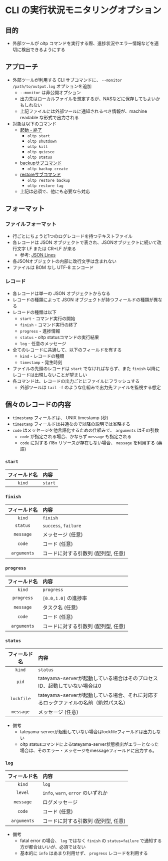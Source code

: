 # CLI の実行状況モニタリングオプション

## 目的

* 外部ツールが oltp コマンドを実行する際、進捗状況やエラー情報などを適切に検出できるようにする

## アプローチ

* 外部ツールが利用する CLI サブコマンドに、 `--monitor /path/to/output.log` オプションを追加
  * `--monitor` は非公開オプション
  * 出力先はローカルファイルを想定するが、NASなどに保存してもよいかもしれない
  * 上記ファイルには外部ツールに通知されるべき情報が、machine readable な形式で出力される
* 対象は以下のコマンド
  * [起動・終了](cli-spec-ja.md#%E8%B5%B7%E5%8B%95%E7%B5%82%E4%BA%86)
    * `oltp start`
    * `oltp shutdown`
    * `oltp kill`
    * `oltp quiesce`
    * `oltp status`
  * [backupサブコマンド](cli-spec-ja.md#backup-%E3%82%B5%E3%83%96%E3%82%B3%E3%83%9E%E3%83%B3%E3%83%89)
    * `oltp backup create`
  * [restoreサブコマンド](cli-spec-ja.md#restore-%E3%82%B5%E3%83%96%E3%82%B3%E3%83%9E%E3%83%B3%E3%83%89)
    * `oltp restore backup`
    * `oltp restore tag`
  * 上記は必須で、他にも必要なら対応

## フォーマット

### ファイルフォーマット

* 行ごとにちょうど1つのログレコードを持つテキストファイル
* 各レコードは JSON オブジェクトで表され、JSONオブジェクトに続いて改行文字 LF または CR+LF が来る
  * 参考: [JSON Lines](https://jsonlines.org/)
* 各JSONオブジェクトの内部に改行文字は含まれない
* ファイルは BOM なし UTF-8 エンコード

### レコード

* 各レコードは単一の JSON オブジェクトからなる
* レコードの種類によって JSON オブジェクトが持つフィールドの種類が異なる
* レコードの種類は以下
  * `start` - コマンド実行の開始
  * `finish` - コマンド実行の終了
  * `progress` - 進捗情報
  * `status` - oltp statusコマンドの実行結果
  * `log` - 任意のメッセージ
* 全てのレコードに共通して、以下のフィールドを有する
  * `kind` - レコードの種類
  * `timestamp` - 発生時刻
* ファイルの先頭のレコードは `start` でなければならず、また `finish` 以降にレコードは出現しないことが望ましい
* 各コマンドは、レコードの出力ごとにファイルにフラッシュする
  * 外部ツールは `tail -f` のような仕組みで出力先ファイルを監視する想定

## 個々のレコードの内容

* `timestamp` フィールドは、 UNIX timestamp (秒)
* `timestamp` フィールドは共通なので以降の説明では省略する
* `code` はメッセージを他言語化するための仕組みで、 `arguments` はその引数
  * `code` が指定される場合、かならず `message` も指定される
  * `code` に対する i18n リソースが存在しない場合、 `message` を利用する (英語)

### `start`

| フィールド名 | 内容 |
|:-:|:--|
| `kind` | `start` |

### `finish`

| フィールド名 | 内容 |
|:-:|:--|
| `kind` | `finish` |
| `status` | `success`, `failure` |
| `message` | メッセージ (任意) |
| `code` | コード (任意) |
| `arguments` | コードに対する引数列 (配列型, 任意) |

### `progress`

| フィールド名 | 内容 |
|:-:|:--|
| `kind` | `progress` |
| `progress` | `[0.0,1.0]` の進捗率 |
| `message` | タスク名 (任意) |
| `code` | コード (任意) |
| `arguments` | コードに対する引数列 (配列型, 任意) |

### `status`

| フィールド名 | 内容 |
|:-:|:--|
| `kind` | `status` |
| `pid` | tateyama-serverが起動している場合はそのプロセスID、起動していない場合は0 |
| `lockfile` | tateyama-serverが起動している場合、それに対応するロックファイルの名前（絶対パス名） |
| `message` | メッセージ (任意) |

* 備考
  * tateyama-serverが起動していない場合はlockfileフィールドは出力しない
  * oltp statusコマンドによるtateyama-server状態検出がエラーとなった場合は、そのエラー・メッセージをmessageフィールドに出力する。

### `log`

| フィールド名 | 内容 |
|:-:|:--|
| `kind` | `log` |
| `level` | `info`, `warn`, `error` のいずれか |
| `message` | ログメッセージ |
| `code` | コード (任意) |
| `arguments` | コードに対する引数列 (配列型, 任意) |

* 備考
  * fatal error の場合、 `log` ではなく `finish` の `status=failure` で通知する方が都合はいいが、必須ではない
  * 基本的に `info` はあまり利用せず、 `progress` レコードを利用する
